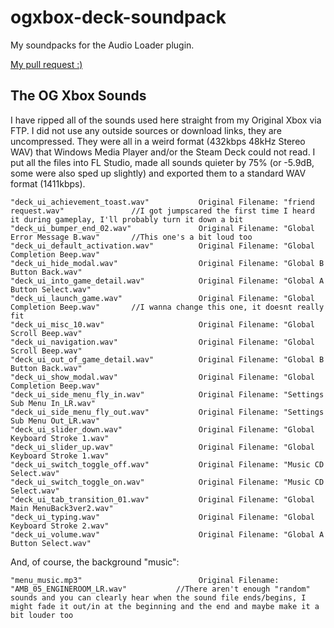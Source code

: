 # ogxbox-deck-soundpack
My soundpacks for the Audio Loader plugin.

[My pull request :)](https://github.com/EMERALD0874/AudioLoader-PackDB/pull/49)

## The OG Xbox Sounds
I have ripped all of the sounds used here straight from my Original Xbox via FTP. I did not use any outside sources or download links, they are uncompressed. 
They were all in a weird format (432kbps 48kHz Stereo WAV) that Windows Media Player and/or the Steam Deck could not read.
I put all the files into FL Studio, made all sounds quieter by 75% (or -5.9dB, some were also sped up slightly) and exported them to a standard WAV format (1411kbps).

```
"deck_ui_achievement_toast.wav"           Original Filename: "friend request.wav"               //I got jumpscared the first time I heard it during gameplay, I'll probably turn it down a bit
"deck_ui_bumper_end_02.wav"               Original Filename: "Global Error Message B.wav"       //This one's a bit loud too
"deck_ui_default_activation.wav"          Original Filename: "Global Completion Beep.wav"
"deck_ui_hide_modal.wav"                  Original Filename: "Global B Button Back.wav"
"deck_ui_into_game_detail.wav"            Original Filename: "Global A Button Select.wav"
"deck_ui_launch_game.wav"                 Original Filename: "Global Completion Beep.wav"       //I wanna change this one, it doesnt really fit
"deck_ui_misc_10.wav"                     Original Filename: "Global Scroll Beep.wav"
"deck_ui_navigation.wav"                  Original Filename: "Global Scroll Beep.wav"
"deck_ui_out_of_game_detail.wav"          Original Filename: "Global B Button Back.wav"
"deck_ui_show_modal.wav"                  Original Filename: "Global Completion Beep.wav"
"deck_ui_side_menu_fly_in.wav"            Original Filename: "Settings Sub Menu In_LR.wav"
"deck_ui_side_menu_fly_out.wav"           Original Filename: "Settings Sub Menu Out_LR.wav"
"deck_ui_slider_down.wav"                 Original Filename: "Global Keyboard Stroke 1.wav"
"deck_ui_slider_up.wav"                   Original Filename: "Global Keyboard Stroke 1.wav"
"deck_ui_switch_toggle_off.wav"           Original Filename: "Music CD Select.wav"
"deck_ui_switch_toggle_on.wav"            Original Filename: "Music CD Select.wav"
"deck_ui_tab_transition_01.wav"           Original Filename: "Global Main MenuBack3ver2.wav"
"deck_ui_typing.wav"                      Original Filename: "Global Keyboard Stroke 2.wav"
"deck_ui_volume.wav"                      Original Filename: "Global A Button Select.wav"
```
And, of course, the background "music":
```
"menu_music.mp3"                          Original Filename: "AMB_05_ENGINEROOM_LR.wav"           //There aren't enough "random" sounds and you can clearly hear when the sound file ends/begins, I might fade it out/in at the beginning and the end and maybe make it a bit louder too
```
